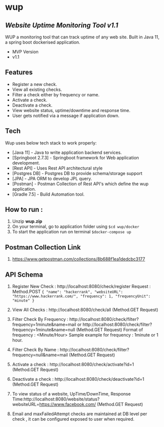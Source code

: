 # wup
## _Website Uptime Monitoring Tool v1.1_

WUP a monitoring tool that can track uptime of any web site.
Built in Java 11, a spring boot dockerised application.

- MVP Version
- v1.1
## Features

- Register a new check.
- View all existing checks.
- Filter a check either by frequency or name.
- Activate a check.
- Deactivate a check.
- View website status, uptime/downtime and response time.
- User gets notified via a message if application down.

## Tech

Wup uses below tech stack to work properly:

- [Java 11] - Java to write application backend services.
- [Springboot 2.7.3] - Springboot framework for Web application development.
- [Rest API] - Uses Rest API architectural style
- [Postgres DB] - Postgres DB to provide schema/storage support
- [JPA] - JPA ORM to develop JPL query.
- [Postman] - Postman Collection of Rest API's which define the wup application.
- [Gradle 7.5] - Build Automation tool.

## How to run :

1. Unzip **wup.zip**
2. On your terminal, go to application folder using `$cd wup/docker`
3. To start the application run on terminal `$docker-compose up`

## Postman Collection Link
1. https://www.getpostman.com/collections/8b688f1ea1dedcbc3177

## API Schema
1. Register New Check : http://localhost:8080/check/register
Request : Method.POST
`{
   "name": "hackerrank",
   "websiteURL": "https://www.hackerrank.com/",
   "frequency": 1,
   "frequencyUnit": "minute"
   }`

2. View All Checks : http://localhost:8080/check/all
   (Method.GET Request)

3. Filter Check By Frequency : http://localhost:8080/check/filter?frequency=1minute&name=mail
or http://localhost:8080/check/filter?frequency=1minute&name=null
   (Method.GET Request)
   Format of frequency : <Number><Minute/Hour> 
   Sample example for frequency : 1minute or 1 hour.


4. Filter Check By Name : http://localhost:8080/check/filter?frequency=null&name=mail
   (Method.GET Request)

5. Activate a check : http://localhost:8080/check/activate?id=1
   (Method.GET Request)

6. Deactivate a check : http://localhost:8080/check/deactivate?id=1
   (Method.GET Request)

7. To view status of a website, UpTime/DownTime, Response Time:http://localhost:8080/website/status?websiteURL=https://www.facebook.com/
   (Method.GET Request)

8. Email and maxFailedAttempt checks are maintained at DB level per check , it can be configured exposed to user when required.